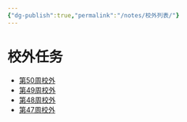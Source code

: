 ```yaml
---
{"dg-publish":true,"permalink":"/notes/校外列表/"}
---
```


# 校外任务
- [第50周校外](https://vocal-marigold-a2107c.netlify.app/notes/2023-12-11-Mon校外/)
- [第49周校外](https://vocal-marigold-a2107c.netlify.app/notes/2023-12-04-Mon校外/)
- [第48周校外](https://vocal-marigold-a2107c.netlify.app/notes/2023-11-27-Mon校外/)
- [第47周校外](https://vocal-marigold-a2107c.netlify.app/notes/2023-11-20-Mon校外/)